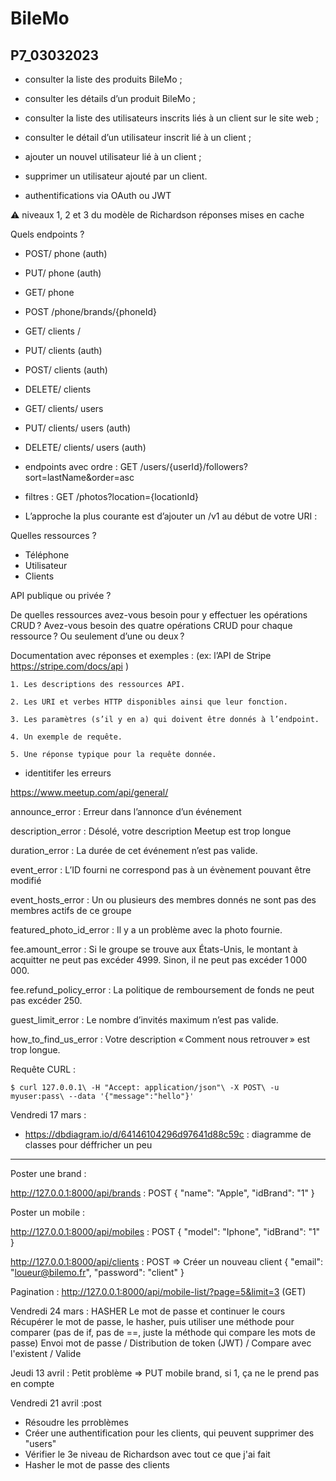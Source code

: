 # BileMo
## P7_03032023

- consulter la liste des produits BileMo ;
- consulter les détails d’un produit BileMo ;
- consulter la liste des utilisateurs inscrits liés à un client sur le site web ;
- consulter le détail d’un utilisateur inscrit lié à un client ;
- ajouter un nouvel utilisateur lié à un client ;
- supprimer un utilisateur ajouté par un client.

- authentifications via OAuth ou JWT

⚠️ niveaux 1, 2 et 3 du modèle de Richardson
 réponses mises en cache


 Quels endpoints ?
- POST/ phone (auth)
- PUT/ phone (auth)
- GET/ phone

- POST /phone/brands/{phoneId}

- GET/ clients /
- PUT/ clients (auth)
- POST/ clients (auth)
- DELETE/ clients


- GET/ clients/ users
- PUT/ clients/ users (auth)
- DELETE/ clients/ users (auth)

+ endpoints avec ordre : GET /users/{userId}/followers?sort=lastName&order=asc
+ filtres : GET /photos?location={locationId}

+ L’approche la plus courante est d’ajouter un /v1 au début de votre URI :


Quelles ressources ?
 - Téléphone
 - Utilisateur
 - Clients

 API publique ou privée ?

 De quelles ressources avez-vous besoin pour y effectuer les opérations CRUD ?
Avez-vous besoin des quatre opérations CRUD pour chaque ressource ? Ou seulement d’une ou deux ?

 Documentation avec réponses et exemples : (ex: l’API de Stripe  https://stripe.com/docs/api )

    1. Les descriptions des ressources API.

    2. Les URI et verbes HTTP disponibles ainsi que leur fonction.

    3. Les paramètres (s’il y en a) qui doivent être donnés à l’endpoint.

    4. Un exemple de requête.

    5. Une réponse typique pour la requête donnée.

 + identitifer les erreurs

https://www.meetup.com/api/general/ 

announce_error : Erreur dans l’annonce d’un événement

description_error : Désolé, votre description Meetup est trop longue

duration_error : La durée de cet événement n’est pas valide.

event_error : L’ID fourni ne correspond pas à un évènement pouvant être modifié

event_hosts_error : Un ou plusieurs des membres donnés ne sont pas des membres actifs de ce groupe

featured_photo_id_error : Il y a un problème avec la photo fournie.

fee.amount_error : Si le groupe se trouve aux États-Unis, le montant à acquitter ne peut pas excéder 4999. Sinon, il ne peut pas excéder 1 000 000.

fee.refund_policy_error : La politique de remboursement de fonds ne peut pas excéder 250.

guest_limit_error : Le nombre d’invités maximum n’est pas valide.

how_to_find_us_error : Votre description « Comment nous retrouver » est trop longue.


Requête CURL : 

`$ curl 127.0.0.1\ -H "Accept: application/json"\ -X POST\ -u myuser:pass\ --data
 '{"message":"hello"}'`


Vendredi 17 mars : 
- https://dbdiagram.io/d/64146104296d97641d88c59c : diagramme de classes pour déffricher un peu

---- 

Poster une brand : 

http://127.0.0.1:8000/api/brands : POST
{
    "name": "Apple",
    "idBrand": "1"
}

Poster un mobile :

http://127.0.0.1:8000/api/mobiles : POST
{
    "model": "Iphone",
    "idBrand": "1"
}

http://127.0.0.1:8000/api/clients : POST => Créer un nouveau client
{
    "email": "loueur@bilemo.fr",
    "password": "client"
}

Pagination : http://127.0.0.1:8000/api/mobile-list/?page=5&limit=3 (GET)

Vendredi 24 mars :
HASHER Le mot de passe et continuer le cours
Récupérer le mot de passe, le hasher, puis utiliser une méthode pour comparer (pas de if, pas de ==, juste la méthode qui compare les mots de passe)
Envoi mot de passe / Distribution de token (JWT) / Compare avec l'existent / Valide


Jeudi 13 avril :
Petit problème => PUT mobile brand, si 1, ça ne le prend pas en compte

Vendredi 21 avril :post
- Résoudre les prroblèmes
- Créer une authentification pour les clients, qui peuvent supprimer des "users"
- Vérifier le 3e niveau de Richardson avec tout ce que j'ai fait
- Hasher le mot de passe des clients